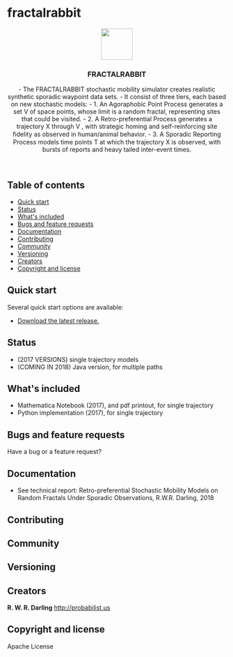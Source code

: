 # fractalrabbit
<p align="center">
  <a href="URL">
    <img src="IMAGELINK" alt="" width=72 height=72>
  </a>

  <h3 align="center">FRACTALRABBIT</h3>

  <p align="center">
    - The FRACTALRABBIT stochastic mobility simulator creates realistic synthetic sporadic waypoint data sets. 
	- It consist of three tiers, each based on new stochastic models: 
	- 1. An Agoraphobic Point Process generates a set V of space points, whose limit is a random fractal, representing sites that could be visited. 
	- 2. A Retro-preferential Process generates a trajectory X through V , with strategic homing and self-reinforcing site ﬁdelity as observed in human/animal behavior. 
	- 3. A Sporadic Reporting Process models time points T at which the trajectory X is observed, with bursts of reports and heavy tailed inter-event times.
  </p>
</p>

<br>

## Table of contents

- [Quick start](#quick-start)
- [Status](#status)
- [What's included](#whats-included)
- [Bugs and feature requests](#bugs-and-feature-requests)
- [Documentation](#documentation)
- [Contributing](#contributing)
- [Community](#community)
- [Versioning](#versioning)
- [Creators](#creators)
- [Copyright and license](#copyright-and-license)

## Quick start

Several quick start options are available:

- [Download the latest release.](URL)



## Status

- (2017 VERSIONS) single trajectory models
- (COMING IN 2018) Java version, for multiple paths

## What's included
- Mathematica Notebook (2017), and pdf printout, for single trajectory
- Python implementation (2017), for single trajectory

## Bugs and feature requests

Have a bug or a feature request? 

## Documentation

- See technical report: Retro-preferential Stochastic Mobility Models on Random Fractals Under Sporadic Observations, R.W.R. Darling, 2018

## Contributing

## Community


## Versioning




## Creators

**R. W. R. Darling**
http://probabilist.us


## Copyright and license

Apache License
